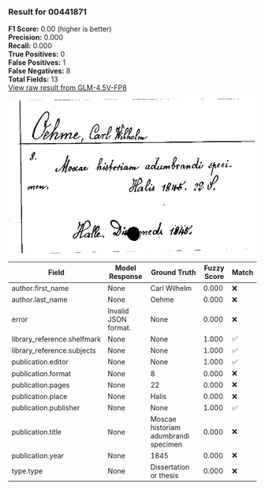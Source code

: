 ### Result for 00441871
**F1 Score:** 0.00 (higher is better)<br>**Precision:** 0.000<br>**Recall:** 0.000<br>**True Positives:** 0<br>**False Positives:** 1<br>**False Negatives:** 8<br>**Total Fields:** 13<br>[View raw result from GLM-4.5V-FP8](https://github.com/RISE-UNIBAS/humanities_data_benchmark/blob/main/results/2025-10-17/T0242/request_T0242_00441871.json)

<img src="https://github.com/RISE-UNIBAS/humanities_data_benchmark/blob/main/benchmarks/zettelkatalog/images/00441871.jpg?raw=true" alt="00441871" width="600px">

| Field | Model Response | Ground Truth | Fuzzy Score | Match |
|-------|----------------|--------------|-------------|-------|
| author.first_name | None | Carl Wilhelm | 0.000 | ❌ |
| author.last_name | None | Oehme | 0.000 | ❌ |
| error | Invalid JSON format. | None | 0.000 | ❌ |
| library_reference.shelfmark | None | None | 1.000 | ✅ |
| library_reference.subjects | None | None | 1.000 | ✅ |
| publication.editor | None | None | 1.000 | ✅ |
| publication.format | None | 8 | 0.000 | ❌ |
| publication.pages | None | 22 | 0.000 | ❌ |
| publication.place | None | Halis | 0.000 | ❌ |
| publication.publisher | None | None | 1.000 | ✅ |
| publication.title | None | Moscae historiam adumbrandi specimen | 0.000 | ❌ |
| publication.year | None | 1845 | 0.000 | ❌ |
| type.type | None | Dissertation or thesis | 0.000 | ❌ |
